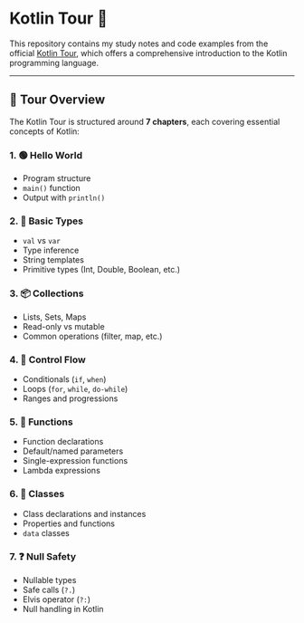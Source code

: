 # Kotlin Tour 🚀

This repository contains my study notes and code examples from the official [Kotlin Tour](https://kotlinlang.org/docs/kotlin-tour-welcome.html), which offers a comprehensive introduction to the Kotlin programming language.

---

## 🧭 Tour Overview

The Kotlin Tour is structured around **7 chapters**, each covering essential concepts of Kotlin:

### 1. 🟢 Hello World
- Program structure
- `main()` function
- Output with `println()`

### 2. 🔡 Basic Types
- `val` vs `var`
- Type inference
- String templates
- Primitive types (Int, Double, Boolean, etc.)

### 3. 📦 Collections
- Lists, Sets, Maps
- Read-only vs mutable
- Common operations (filter, map, etc.)

### 4. 🔁 Control Flow
- Conditionals (`if`, `when`)
- Loops (`for`, `while`, `do-while`)
- Ranges and progressions

### 5. 🔧 Functions
- Function declarations
- Default/named parameters
- Single-expression functions
- Lambda expressions

### 6. 🧱 Classes
- Class declarations and instances
- Properties and functions
- `data` classes

### 7. ❓ Null Safety
- Nullable types
- Safe calls (`?.`)
- Elvis operator (`?:`)
- Null handling in Kotlin


